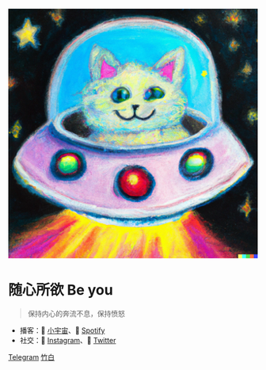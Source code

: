 <!-- _coverpage.md -->

![My Image](_media/coverpage.png)

# 随心所欲 Be you

> 保持内心的奔流不息，保持愤怒

- 播客：🩵 [小宇宙](https://namecard.xiaoyuzhoufm.com/xgp7e)、💚 [Spotify](https://open.spotify.com/show/7aM7M7atGxRxS33AsREwCS?si=46a9d79e7ac1476a)
- 社交：🧡 [Instagram](https://www.instagram.com/florencexflorence/)、💙 [Twitter](https://twitter.com/JJCSAMA)

[Telegram](https://t.me/+f17iDvsxfJhjOWY1)
[竹白](https://shuoshuo.zhubai.love/)
